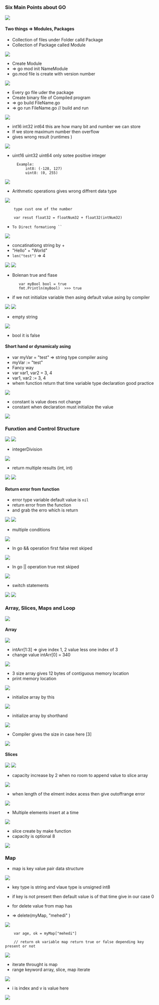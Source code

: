 ### Six Main Points about GO

<img src="img/001.png">

#### Two things => Modules, Packages

- Collection of files under Folder calld Package
- Collection of Package called Module 

<img src="img/002.png">

- Create Module 
- => go mod init NameModule
- go.mod file is create with version number

<img src="img/003.png">

- Every go file uder the package 
- Create binary file of Compiled program 
- => go build FileName.go
- => go run FileName.go  // build and run 

<img src="img/004.png">

- int16 int32 int64 this are how many bit and number we can store 
- If we store maximum number then overflow 
- gives wrong result (runtimes )

<img src="img/005.png">

- uint16 uint32 uint64 only sotee positive integer 

        Example:
            int8: (-128, 127)
            uint8: (0, 255)

<img src="img/006.png">

- Arithmetic operations gives wrong diffrent data type 

<img src="img/007.png">

        type cust one of the number

        var resut float32 = floatNum32 + float32(intNum32)

- ` To Direct formationg `` ` 

<img src="img/008.png">

- concatinationg string by + 
- "Hello" + "World"
- `len("test")` => 4 

<img src="img/009.png">

<img src="img/010.png">

- Bolenan true and flase 

         var myBool bool = true
         fmt.Println(myBool)  >>> true


- if we not initialize variable then asing default value asing by compiler 

<img src="img/011.png">

<img src="img/012.png">

- empty string
<img src="img/013.png">

- bool it is false


#### Short hand or dynamicaly asing 

- var myVar = "test"  => string type compiler asing 
- myVar := "test"
- Fancy way 
- var var1, var2 = 3, 4 
- var1, var2 := 3, 4
- whem function return that time variable type declaration good practice

<img src="img/014.png">

- constant is value does not change 
- constant when declaration must initialize the value 
<img src="img/015.png">

### Funxtion and Control Structure 

<img src="img/016.png">

<img src="img/017.png">

- integerDivision

<img src="img/018.png">

- return multiple results (int, int)

<img src="img/019.png">

<img src="img/020.png">


#### Return error from function 

- error type variable default value is `nil`
- return error from the function 
- and grab the erro which is return 

<img src="img/022.png"> 
<img src="img/021.png"> 

- multiple conditions 
<img src="img/023.png"> 

- In go && operation first false rest skiped 
<img src="img/024.png"> 

- In go || operation true rest skiped
<img src="img/025.png"> 

- switch statements 

<img src="img/026.png"> 

<img src="img/027.png"> 

### Array, Slices, Maps and Loop


<img src="img/028.png"> 

#### Array 

<img src="img/029.png"> 

- intArr[1:3] => give index 1, 2 value less one index of 3
- change value intArr[0] = 340

<img src="img/030.png"> 

- 3 size array gives 12 bytes of contiguous memory location 
- print memory location 

<img src="img/031.png"> 

- initialize array by this 
<img src="img/032.png"> 

- initialize array by shorthand  
<img src="img/033.png"> 

- Compiler gives the size in case here [3]
<img src="img/034.png"> 


#### Slices

<img src="img/035.png"> 
<img src="img/036.png"> 

- capacity increase by 2 when no room to append value to slice array 

<img src="img/037.png"> 

- when length of the elment index acess then give outoffrange error 

<img src="img/038.png"> 

- Multiple elements insert at a time  

<img src="img/039.png"> 

- slice create by make function 
- capacity is optional 8

<img src="img/040.png"> 


### Map 

- map is key value pair data structure

<img src="img/041.png"> 

- key type is string and vlaue type is unsigned int8

- if key is not present then default value is of that time give in our case 0

- for delete value from map has 
- => delete(myMap, "mehedi"
)
<img src="img/042.png"> 

        var age, ok = myMap["mehedi"]

        // return ok variable map return true or false depending key present or not 


<img src="img/043.png"> 

- iterate throught is map 
- range keyword array, slice, map iterate 

<img src="img/044.png"> 

- i is index and v is value here 

<img src="img/045.png"> 
